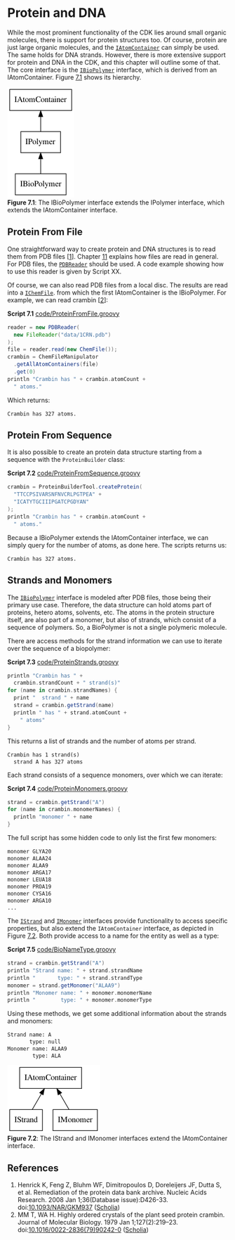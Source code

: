 # Protein and DNA

While the most prominent functionality of the CDK lies around small organic molecules,
there is support for protein structures too. Of course, <a name="tp1">protein</a> are just large
organic molecules, and the [`IAtomContainer`](http://cdk.github.io/cdk/latest/docs/api/org/openscience/cdk/interfaces/IAtomContainer.html) can simply be used. The same holds
for <a name="tp2">DNA</a> strands. However, there is more extensive support for protein and
DNA in the CDK, and this chapter will outline some of that.
The core interface is the [`IBioPolymer`](http://cdk.github.io/cdk/latest/docs/api/org/openscience/cdk/interfaces/IBioPolymer.html) interface, which is derived from an
IAtomContainer. Figure [7.1](#fig:proteinClass) shows its hierarchy.

<a name="fig:proteinClass"></a>
![](images/biopolymer.png)
<br />**Figure 7.1**: The IBioPolymer interface extends the IPolymer interface, which extends the IAtomContainer interface.

## Protein From File

One straightforward way to create protein and DNA structures is to read them from
PDB files [<a href="#citeref1">1</a>]. Chapter [11](io.md#sec:io) explains how files are read in general. For <a name="tp3">PDB files</a>,
the [`PDBReader`](http://cdk.github.io/cdk/latest/docs/api/org/openscience/cdk/io/PDBReader.html) should be used. A code example showing how to use this reader
is given by Script XX.

Of course, we can also read PDB files from a local disc. The results are read into
a [`IChemFile`](http://cdk.github.io/cdk/latest/docs/api/org/openscience/cdk/interfaces/IChemFile.html). from which the first IAtomContainer is the IBioPolymer. For example,
we can read <a name="tp4">crambin</a> [<a href="#citeref2">2</a>]:

**<a name="script:ProteinFromFile">Script 7.1</a>** [code/ProteinFromFile.groovy](code/ProteinFromFile.code.md)
```groovy
reader = new PDBReader(
  new FileReader("data/1CRN.pdb")
);
file = reader.read(new ChemFile());
crambin = ChemFileManipulator
  .getAllAtomContainers(file)
  .get(0)
println "Crambin has " + crambin.atomCount +
  " atoms."
```

Which returns:

```plain
Crambin has 327 atoms.
```

## Protein From Sequence

It is also possible to create an protein data structure starting from a <a name="tp5">sequence</a>
with the `ProteinBuilder` class:

**<a name="script:ProteinFromSequence">Script 7.2</a>** [code/ProteinFromSequence.groovy](code/ProteinFromSequence.code.md)
```groovy
crambin = ProteinBuilderTool.createProtein(
  "TTCCPSIVARSNFNVCRLPGTPEA" +
  "ICATYTGCIIIPGATCPGDYAN"
);
println "Crambin has " + crambin.atomCount +
  " atoms."
```

Because a IBioPolymer extends the IAtomContainer interface, we can simply query for
the number of atoms, as done here. The scripts returns us:

```plain
Crambin has 327 atoms.
```

## Strands and Monomers

The [`IBioPolymer`](http://cdk.github.io/cdk/latest/docs/api/org/openscience/cdk/interfaces/IBioPolymer.html) interface is modeled after PDB files, those being their primary
use case. Therefore, the data structure can hold atoms part of proteins, hetero atoms,
solvents, etc. The atoms in the protein structure itself, are also part of a monomer,
but also of strands, which consist of a sequence of polymers. So, a BioPolymer is not a single polymeric molecule.

There are access methods for the strand information we can use to iterate over the sequence of a biopolymer:

**<a name="script:ProteinStrands">Script 7.3</a>** [code/ProteinStrands.groovy](code/ProteinStrands.code.md)
```groovy
println "Crambin has " +
  crambin.strandCount + " strand(s)"
for (name in crambin.strandNames) {
  print "  strand " + name
  strand = crambin.getStrand(name)
  println " has " + strand.atomCount +
    " atoms"
}
```

This returns a list of strands and the number of atoms per strand.

```plain
Crambin has 1 strand(s)
  strand A has 327 atoms
```

Each strand consists of a sequence monomers, over which we can iterate:

**<a name="script:ProteinMonomers">Script 7.4</a>** [code/ProteinMonomers.groovy](code/ProteinMonomers.code.md)
```groovy
strand = crambin.getStrand("A")
for (name in crambin.monomerNames) {
  println "monomer " + name
}
```

The full script has some hidden code to only list the first few monomers:

```plain
monomer GLYA20
monomer ALAA24
monomer ALAA9
monomer ARGA17
monomer LEUA18
monomer PROA19
monomer CYSA16
monomer ARGA10
...
```

The [`IStrand`](http://cdk.github.io/cdk/latest/docs/api/org/openscience/cdk/interfaces/IStrand.html) and [`IMonomer`](http://cdk.github.io/cdk/latest/docs/api/org/openscience/cdk/interfaces/IMonomer.html) interfaces provide functionality to access
specific properties, but also extend the `IAtomContainer` interface, as depicted
in Figure [7.2](#fig:strandmonomerClass). Both provide access to a name for the entity as
well as a type:

**<a name="script:BioNameType">Script 7.5</a>** [code/BioNameType.groovy](code/BioNameType.code.md)
```groovy
strand = crambin.getStrand("A")
println "Strand name: " + strand.strandName
println "       type: " + strand.strandType
monomer = strand.getMonomer("ALAA9")
println "Monomer name: " + monomer.monomerName
println "        type: " + monomer.monomerType
```

Using these methods, we get some additional information about the strands and monomers:

```plain
Strand name: A
       type: null
Monomer name: ALAA9
        type: ALA
```

<a name="fig:strandmonomerClass"></a>
![](images/strandmonomer.png)
<br />**Figure 7.2**: The IStrand and IMonomer interfaces extend the IAtomContainer interface.

## References

1. <a name="citeref1"></a>Henrick K, Feng Z, Bluhm WF, Dimitropoulos D, Doreleijers JF, Dutta S, et al. Remediation of the protein data bank archive. Nucleic Acids Research. 2008 Jan 1;36(Database issue):D426-33.  doi:[10.1093/NAR/GKM937](https://doi.org/10.1093/NAR/GKM937) ([Scholia](https://tools.wmflabs.org/scholia/doi/10.1093/NAR/GKM937))
2. <a name="citeref2"></a>MM T, WA H. Highly ordered crystals of the plant seed protein crambin. Journal of Molecular Biology. 1979 Jan 1;127(2):219–23.  doi:[10.1016/0022-2836(79)90242-0](https://doi.org/10.1016/0022-2836(79)90242-0) ([Scholia](https://tools.wmflabs.org/scholia/doi/10.1016/0022-2836(79)90242-0))


